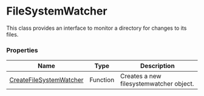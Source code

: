 # FileSystemWatcher #
This class provides an interface to monitor a directory for changes to its files.

### Properties ###
| Name | Type | Description | 
| --- | --- | --- |
| [CreateFileSystemWatcher](CreateFileSystemWatcher.md) | Function | Creates a new filesystemwatcher object. |
